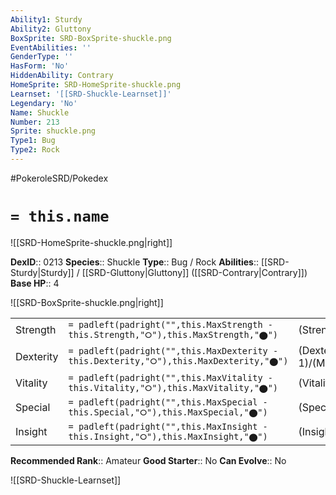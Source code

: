 ```yaml
---
Ability1: Sturdy
Ability2: Gluttony
BoxSprite: SRD-BoxSprite-shuckle.png
EventAbilities: ''
GenderType: ''
HasForm: 'No'
HiddenAbility: Contrary
HomeSprite: SRD-HomeSprite-shuckle.png
Learnset: '[[SRD-Shuckle-Learnset]]'
Legendary: 'No'
Name: Shuckle
Number: 213
Sprite: shuckle.png
Type1: Bug
Type2: Rock
---
```


#PokeroleSRD/Pokedex

# `= this.name`

![[SRD-HomeSprite-shuckle.png|right]]

**DexID**:: 0213
**Species**:: Shuckle
**Type**:: Bug / Rock
**Abilities**:: [[SRD-Sturdy|Sturdy]] / [[SRD-Gluttony|Gluttony]] ([[SRD-Contrary|Contrary]])
**Base HP**:: 4

![[SRD-BoxSprite-shuckle.png|right]]

|           |                                                                                        |                                          |
| --------- | -------------------------------------------------------------------------------------- | ---------------------------------------- |
| Strength  | `= padleft(padright("",this.MaxStrength - this.Strength,"⭘"),this.MaxStrength,"⬤")`    | (Strength::1)/(MaxStrength::2)   |
| Dexterity | `= padleft(padright("",this.MaxDexterity - this.Dexterity,"⭘"),this.MaxDexterity,"⬤")` | (Dexterity:: 1)/(MaxDexterity::2) |
| Vitality  | `= padleft(padright("",this.MaxVitality - this.Vitality,"⭘"),this.MaxVitality,"⬤")`    | (Vitality::5)/(MaxVitality::10)   |
| Special   | `= padleft(padright("",this.MaxSpecial - this.Special,"⭘"),this.MaxSpecial,"⬤")`       | (Special::1)/(MaxSpecial::2)     |
| Insight   | `= padleft(padright("",this.MaxInsight - this.Insight,"⭘"),this.MaxInsight,"⬤")`       | (Insight::5)/(MaxInsight::10)     |

**Recommended Rank**:: Amateur
**Good Starter**:: No
**Can Evolve**:: No

![[SRD-Shuckle-Learnset]]